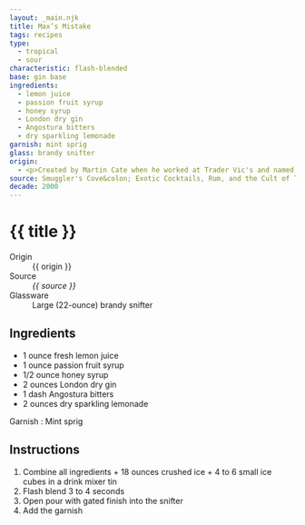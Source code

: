 ```yaml
---
layout: _main.njk
title: Max’s Mistake
tags: recipes
type:
  - tropical
  - sour
characteristic: flash-blended
base: gin base
ingredients:
  - lemon juice
  - passion fruit syrup
  - honey syrup
  - London dry gin
  - Angostura bitters
  - dry sparkling lemonade
garnish: mint sprig
glass: brandy snifter
origin:
  - <p>Created by Martin Cate when he worked at Trader Vic's and named in honor of Tiki-Ti's <cite>Ray's Mistake</cite>. The drink was the result of Cate accidentally combining two other drinks.</p><p><q>Max</q> is Cate's mother's nickname for her son.</p>
source: Smuggler's Cove&colon; Exotic Cocktails, Rum, and the Cult of Tiki
decade: 2000
---
```

<!-- markdownlint-disable MD025 -->
# {{ title }}
<!-- markdownlint-disable MD025 -->

<dl>
  <dt>Origin</dt>
  <dd>
    <stack-l>{{ origin }}</stack-l>
  </dd>
  <dt>Source</dt>
  <dd><cite>{{ source }}</cite></dd>
  <dt>Glassware</dt>
  <dd>Large (22-ounce) brandy snifter</dd>
</dl>

## Ingredients

* 1 ounce fresh lemon juice
* 1 ounce passion fruit syrup
* 1/2 ounce honey syrup
* 2 ounces London dry gin
* 1 dash Angostura bitters
* 2 ounces dry sparkling lemonade

Garnish
  : Mint sprig

## Instructions

1. Combine all ingredients + 18 ounces crushed ice + 4 to 6 small ice cubes in a drink mixer tin
2. Flash blend 3 to 4 seconds
3. Open pour with gated finish into the snifter
4. Add the garnish
